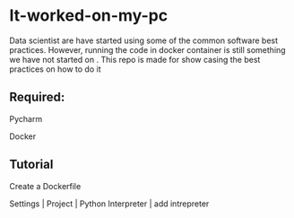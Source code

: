 # It-worked-on-my-pc

Data scientist are have started using some of the common software best practices. However, running the code in docker container is still something we have not started on
. This repo is made for show casing the best practices on how to do it

## Required: 
Pycharm 

Docker

## Tutorial

Create a Dockerfile 

Settings | Project | Python Interpreter | add intrepreter